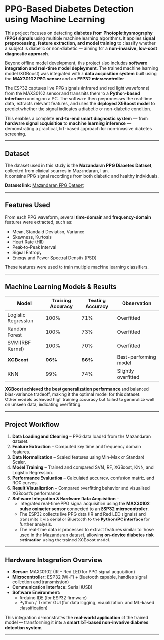 # PPG-Based Diabetes Detection using Machine Learning

This project focuses on detecting **diabetes from Photoplethysmography (PPG) signals** using multiple machine learning algorithms. It applies **signal preprocessing, feature extraction, and model training** to classify whether a subject is diabetic or non-diabetic — aiming for a **non-invasive, low-cost diagnostic approach**.

Beyond offline model development, this project also includes **software integration and real-time model deployment**. The trained machine learning model (XGBoost) was integrated with a **data acquisition system** built using the **MAX30102 PPG sensor** and an **ESP32 microcontroller**.  

The ESP32 captures live PPG signals (infrared and red light waveforms) from the MAX30102 sensor and transmits them to a **Python-based interface** running on a PC. The software then preprocesses the real-time data, extracts relevant features, and uses the **deployed XGBoost model** to predict whether the signal indicates a diabetic or non-diabetic condition.  

This enables a complete **end-to-end smart diagnostic system** — from **hardware signal acquisition** to **machine learning inference** — demonstrating a practical, IoT-based approach for non-invasive diabetes screening.


---

## Dataset

The dataset used in this study is the **Mazandaran PPG Diabetes Dataset**, collected from clinical sources in Mazandaran, Iran.  
It contains PPG signal recordings from both diabetic and healthy individuals.

**Dataset link:** [Mazandaran PPG Dataset](https://data.mendeley.com/datasets/37pm7jk7jn/2)

---

## Features Used

From each PPG waveform, several **time-domain** and **frequency-domain** features were extracted, such as:

- Mean, Standard Deviation, Variance  
- Skewness, Kurtosis  
- Heart Rate (HR)  
- Peak-to-Peak Interval  
- Signal Entropy  
- Energy and Power Spectral Density (PSD)

These features were used to train multiple machine learning classifiers.

---

## Machine Learning Models & Results

| Model | Training Accuracy | Testing Accuracy | Observation |
|--------|--------------------|------------------|--------------|
| Logistic Regression | 100% | 71% | Overfitted |
| Random Forest | 100% | 73% | Overfitted |
| SVM (RBF Kernel) | 100% | 70% | Overfitted |
| **XGBoost** | **96%** | **86%** | Best-performing model |
| KNN | 99% | 74% | Slightly overfitted |

**XGBoost achieved the best generalization performance** and balanced bias-variance tradeoff, making it the optimal model for this dataset.  
Other models achieved high training accuracy but failed to generalize well on unseen data, indicating overfitting.

---

## Project Workflow

1. **Data Loading and Cleaning** – PPG data loaded from the Mazandaran dataset.  
2. **Feature Extraction** – Computed key time and frequency domain features.  
3. **Data Normalization** – Scaled features using Min-Max or Standard Scaler.  
4. **Model Training** – Trained and compared SVM, RF, XGBoost, KNN, and Logistic Regression.  
5. **Performance Evaluation** – Calculated accuracy, confusion matrix, and ROC curves.  
6. **Result Visualization** – Compared overfitting behavior and visualized XGBoost’s performance.  
7. **Software Integration & Hardware Data Acquisition** –  
   - Integrated real-time PPG signal acquisition using the **MAX30102 pulse oximeter sensor** connected to an **ESP32 microcontroller**.  
   - The ESP32 collects live PPG data (IR and Red LED signals) and transmits it via serial or Bluetooth to the **Python/PC interface** for further analysis.  
   - The real-time data is processed to extract features similar to those used in the Mazandaran dataset, allowing **on-device diabetes risk estimation** using the trained XGBoost model.  

---

## Hardware Integration Overview

- **Sensor:** MAX30102 (IR + Red LED for PPG signal acquisition)  
- **Microcontroller:** ESP32 (Wi-Fi + Bluetooth capable, handles signal collection and transmission)  
- **Communication Interface:** Serial (USB) 
- **Software Environment:**  
  - Arduino IDE (for ESP32 firmware)  
  - Python / Tkinter GUI (for data logging, visualization, and ML-based classification)  

This integration demonstrates the **real-world application** of the trained model — transforming it into a **smart IoT-based non-invasive diabetes detection system**.

---

